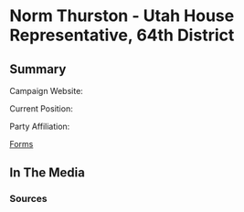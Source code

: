 # Norm Thurston - Utah House Representative, 64th District

## Summary


Campaign Website:

Current Position:

Party Affiliation:

[Forms](/forms/DOC_H64_Norm_Thurston.pdf)


## In The Media

### Sources
